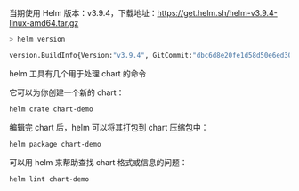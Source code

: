 
当期使用 Helm 版本：v3.9.4，下载地址：<https://get.helm.sh/helm-v3.9.4-linux-amd64.tar.gz>

```bash
> helm version

version.BuildInfo{Version:"v3.9.4", GitCommit:"dbc6d8e20fe1d58d50e6ed30f09a04a77e4c68db", GitTreeState:"clean", GoVersion:"go1.17.13"}
```

helm 工具有几个用于处理 chart 的命令

它可以为你创建一个新的 chart：

```bash
helm crate chart-demo
```

编辑完 chart 后，helm 可以将其打包到 chart 压缩包中：

```bash
helm package chart-demo
```

可以用 helm 来帮助查找 chart 格式或信息的问题：

```bash
helm lint chart-demo
```
